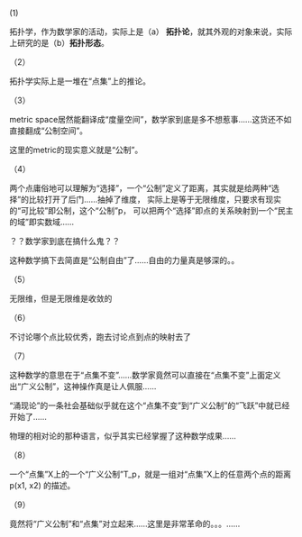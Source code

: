 (1)

拓扑学，作为数学家的活动，实际上是（a） **拓扑论**，就其外观的对象来说，实际上研究的是（b）**拓扑形态**。

（2）

拓扑学实际上是一堆在“点集”上的推论。

（3）

metric space居然能翻译成“度量空间”，数学家到底是多不想惹事……这货还不如直接翻成“公制空间”。

这里的metric的现实意义就是“公制”。

（4）

两个点庸俗地可以理解为“选择”，一个“公制”定义了距离，其实就是给两种“选择”的比较打开了后门……抽掉了维度，
实际上是等于无限维度，只要求有现实的“可比较”即公制，这个“公制”p，
可以把两个“选择”即点的关系映射到一个“民主的域”即实数域……

？？数学家到底在搞什么鬼？？

这种数学搞下去简直是“公制自由”了……自由的力量真是够深的。。

（5）

无限维，但是无限维是收敛的

（6）

不讨论哪个点比较优秀，跑去讨论点到点的映射去了

（7）

这种数学的意思在于“点集不变”……数学家竟然可以直接在“点集不变”上面定义出“广义公制”，这神操作真是让人佩服……

“涌现论”的一条社会基础似乎就在这个“点集不变”到“广义公制”的“飞跃”中就已经开始了……

物理的相对论的那种语言，似乎其实已经掌握了这种数学成果……

（8）

一个“点集”X上的一个“广义公制”T_p，就是一组对“点集”X上的任意两个点的距离 p(x1, x2) 的描述。

（9）

竟然将“广义公制”和“点集”对立起来……这里是非常革命的。。。……
